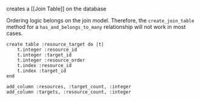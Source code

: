 creates a [[Join Table]] on the database

Ordering logic belongs on the join model. Therefore, the `create_join_table` method for a  `has_and_belongs_to_many` relationship will not work in most cases. 

```
create table :resource_target do |t|
	t.integer :resource_id
	t.integer :target_id
	t.integer :resource_order
	t.index :resource_id
	t.index :target_id
end

add_column :resources, :target_count, :integer
add_column :targets, :resource_count, :integer
```
